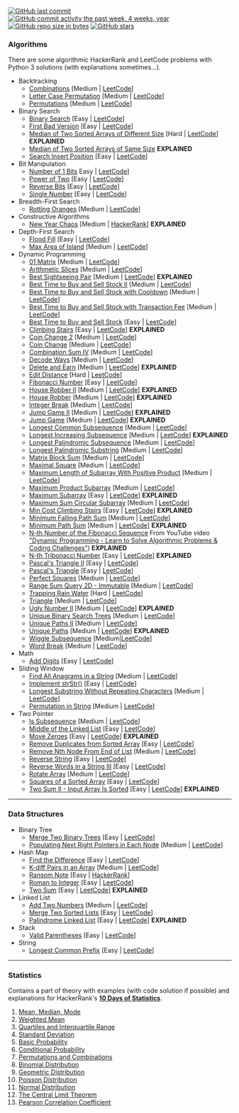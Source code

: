 [![GitHub last commit](https://img.shields.io/github/last-commit/pai-pai/python-practice.svg)](https://github.com/pai-pai/python-practice)
[![GitHub commit activity the past week, 4 weeks, year](https://img.shields.io/github/commit-activity/y/pai-pai/python-practice.svg)](https://github.com/pai-pai/python-practice)
[![GitHub repo size in bytes](https://img.shields.io/github/repo-size/pai-pai/python-practice.svg)](https://github.com/pai-pai/python-practice)
[![GitHub stars](https://img.shields.io/github/stars/pai-pai/python-practice.svg)](https://github.com/pai-pai/python-practice)

### Algorithms
There are some algorithmic HackerRank and LeetCode problems with Python 3 solutions (with explanations sometimes...).
- Backtracking
  - [Combinations](https://github.com/pai-pai/python-practice/blob/master/Algorithms/Backtracking/Combinations.ipynb) [Medium | [LeetCode](https://leetcode.com/problems/combinations/)]
  - [Letter Case Permutation](https://github.com/pai-pai/python-practice/blob/master/Algorithms/Backtracking/Letter%20Case%20Permutation.ipynb) [Medium | [LeetCode](https://leetcode.com/problems/letter-case-permutation/)]
  - [Permutations](https://github.com/pai-pai/python-practice/blob/master/Algorithms/Backtracking/Permutations.ipynb) [Medium | [LeetCode](https://leetcode.com/problems/permutations/)]
- Binary Search
  - [Binary Search](https://github.com/pai-pai/python-practice/blob/master/Algorithms/Binary%20Search/Binary%20Search.ipynb) [Easy | [LeetCode](https://leetcode.com/problems/binary-search/)]
  - [First Bad Version](https://github.com/pai-pai/python-practice/blob/master/Algorithms/Binary%20Search/First%20Bad%20Version.ipynb) [Easy | [LeetCode](https://leetcode.com/problems/two-sum/)]
  - [Median of Two Sorted Arrays of Different Size](https://github.com/pai-pai/python-practice/blob/master/Algorithms/Binary%20Search/Median%20of%20Two%20Sorted%20Arrays%20of%20Different%20Size.ipynb) [Hard | [LeetCode](https://leetcode.com/problems/median-of-two-sorted-arrays/)] **EXPLAINED**
  - [Median of Two Sorted Arrays of Same Size](https://github.com/pai-pai/python-practice/blob/master/Algorithms/Binary%20Search/Median%20of%20Two%20Sorted%20Arrays%20of%20Same%20Size.ipynb) **EXPLAINED**
  - [Search Insert Position](https://github.com/pai-pai/python-practice/blob/master/Algorithms/Binary%20Search/Search%20Insert%20Position.ipynb) [Easy | [LeetCode](https://leetcode.com/problems/search-insert-position/)]
- Bit Manipulation
  - [Number of 1 Bits](https://github.com/pai-pai/python-practice/blob/master/Algorithms/Bit%20Manipulation/Number%20of%201%20Bits.ipynb) Easy | [LeetCode](https://leetcode.com/problems/number-of-1-bits/)]
  - [Power of Two](https://github.com/pai-pai/python-practice/blob/master/Algorithms/Bit%20Manipulation/Power%20of%20Two.ipynb) [Easy | [LeetCode](https://leetcode.com/problems/power-of-two/)]
  - [Reverse Bits](https://github.com/pai-pai/python-practice/blob/master/Algorithms/Bit%20Manipulation/Reverse%20Bits.ipynb) [Easy | [LeetCode](https://leetcode.com/problems/reverse-bits/)]
  - [Single Number](https://github.com/pai-pai/python-practice/blob/master/Algorithms/Bit%20Manipulation/Single%20Number.ipynb) [Easy | [LeetCode](https://leetcode.com/problems/single-number/)]
- Breadth-First Search
  - [Rotting Oranges](https://github.com/pai-pai/python-practice/blob/master/Algorithms/Breadth-First%20Search/Rotting%20Oranges.ipynb) [Medium | [LeetCode](https://leetcode.com/problems/rotting-oranges/)]
- Constructive Algorithms
  - [New Year Chaos](https://github.com/pai-pai/python-practice/blob/master/Algorithms/Constructive%20Algorithms/New%20Year%20Chaos.ipynb) [Medium | [HackerRank](https://www.hackerrank.com/challenges/new-year-chaos/problem)] **EXPLAINED**
- Depth-First Search
  - [Flood Fill](https://github.com/pai-pai/python-practice/blob/master/Algorithms/Depth-First%20Search/Flood%20Fill.ipynb) [Easy | [LeetCode](https://leetcode.com/problems/flood-fill/)]
  - [Max Area of Island](https://github.com/pai-pai/python-practice/blob/master/Algorithms/Depth-First%20Search/Max%20Area%20of%20Island.ipynb) [Medium | [LeetCode](https://leetcode.com/problems/max-area-of-island/)]
- Dynamic Programming
  - [01 Matrix](https://github.com/pai-pai/python-practice/blob/master/Algorithms/Dynamic%20Programming/01%20Matrix.ipynb) [Medium | [LeetCode](https://leetcode.com/problems/01-matrix/)]
  - [Arithmetic Slices](https://github.com/pai-pai/python-practice/blob/master/Algorithms/Dynamic%20Programming/Arithmetic%20Slices.ipynb) [Medium | [LeetCode](https://leetcode.com/problems/arithmetic-slices/)]
  - [Best Sightseeing Pair](https://github.com/pai-pai/python-practice/blob/master/Algorithms/Dynamic%20Programming/Best%20Sightseeing%20Pair.ipynb) [Medium | [LeetCode](https://leetcode.com/problems/best-sightseeing-pair/)] **EXPLAINED**
  - [Best Time to Buy and Sell Stock II](https://github.com/pai-pai/python-practice/blob/master/Algorithms/Dynamic%20Programming/Best%20Time%20to%20Buy%20and%20Sell%20Stock%20II.ipynb) [Medium | [LeetCode](https://leetcode.com/problems/best-time-to-buy-and-sell-stock-ii/)]
  - [Best Time to Buy and Sell Stock with Cooldown](https://github.com/pai-pai/python-practice/blob/master/Algorithms/Dynamic%20Programming/Best%20Time%20to%20Buy%20and%20Sell%20Stock%20with%20Cooldown.ipynb) [Medium | [LeetCode](https://leetcode.com/problems/best-time-to-buy-and-sell-stock-with-cooldown/)]
  - [Best Time to Buy and Sell Stock with Transaction Fee](https://github.com/pai-pai/python-practice/blob/master/Algorithms/Dynamic%20Programming/Best%20Time%20to%20Buy%20and%20Sell%20Stock%20with%20Transaction%20Fee.ipynb) [Medium | [LeetCode](https://leetcode.com/problems/best-time-to-buy-and-sell-stock-with-transaction-fee/)]
  - [Best Time to Buy and Sell Stock](https://github.com/pai-pai/python-practice/blob/master/Algorithms/Dynamic%20Programming/Best%20Time%20to%20Buy%20and%20Sell%20Stock.ipynb) [Easy | [LeetCode](https://leetcode.com/problems/best-time-to-buy-and-sell-stock/)]
  - [Climbing Stairs](https://github.com/pai-pai/python-practice/blob/master/Algorithms/Dynamic%20Programming/Climbing%20Stairs.ipynb) [Easy | [LeetCode](https://leetcode.com/problems/climbing-stairs/)] **EXPLAINED**
  - [Coin Change 2](https://github.com/pai-pai/python-practice/blob/master/Algorithms/Dynamic%20Programming/Coin%20Change%202.ipynb) [Medium | [LeetCode](https://leetcode.com/problems/coin-change-2/)]
  - [Coin Change](https://github.com/pai-pai/python-practice/blob/master/Algorithms/Dynamic%20Programming/Coin%20Change.ipynb) [Medium | [LeetCode](https://leetcode.com/problems/coin-change/)]
  - [Combination Sum IV](https://github.com/pai-pai/python-practice/blob/master/Algorithms/Dynamic%20Programming/Combination%20Sum%20IV.ipynb) [Medium | [LeetCode](https://leetcode.com/problems/combination-sum-iv/)]
  - [Decode Ways](https://github.com/pai-pai/python-practice/blob/master/Algorithms/Dynamic%20Programming/Decode%20Ways.ipynb) [Medium | [LeetCode](https://leetcode.com/problems/decode-ways/)]
  - [Delete and Earn](https://github.com/pai-pai/python-practice/blob/master/Algorithms/Dynamic%20Programming/Delete%20and%20Earn.ipynb) [Medium | [LeetCode](https://leetcode.com/problems/delete-and-earn/)] **EXPLAINED**
  - [Edit Distance](https://github.com/pai-pai/python-practice/blob/master/Algorithms/Dynamic%20Programming/Edit%20Distance.ipynb) [Hard | [LeetCode](https://leetcode.com/problems/edit-distance/)]
  - [Fibonacci Number](https://github.com/pai-pai/python-practice/blob/master/Algorithms/Dynamic%20Programming/Fibonacci%20Number.ipynb) [Easy | [LeetCode](https://leetcode.com/problems/fibonacci-number/)]
  - [House Robber II](https://github.com/pai-pai/python-practice/blob/master/Algorithms/Dynamic%20Programming/House%20Robber%20II.ipynb) [Medium | [LeetCode](https://leetcode.com/problems/house-robber-ii/)] **EXPLAINED**
  - [House Robber](https://github.com/pai-pai/python-practice/blob/master/Algorithms/Dynamic%20Programming/House%20Robber.ipynb) [Medium | [LeetCode](https://leetcode.com/problems/house-robber/)] **EXPLAINED**
  - [Integer Break](https://github.com/pai-pai/python-practice/blob/master/Algorithms/Dynamic%20Programming/Integer%20Break.ipynb) [Medium | [LeetCode](https://leetcode.com/problems/integer-break/)]
  - [Jump Game II](https://github.com/pai-pai/python-practice/blob/master/Algorithms/Dynamic%20Programming/Jump%20Game%20II.ipynb) [Medium | [LeetCode](https://leetcode.com/problems/jump-game-ii/)] **EXPLAINED**
  - [Jump Game](https://github.com/pai-pai/python-practice/blob/master/Algorithms/Dynamic%20Programming/Jump%20Game.ipynb) [Medium | [LeetCode](https://leetcode.com/problems/jump-game/)] **EXPLAINED**
  - [Longest Common Subsequence](https://github.com/pai-pai/python-practice/blob/master/Algorithms/Dynamic%20Programming/Longest%20Common%20Subsequence.ipynb) [Medium | [LeetCode](https://leetcode.com/problems/longest-common-subsequence/)]
  - [Longest Increasing Subsequence](https://github.com/pai-pai/python-practice/blob/master/Algorithms/Dynamic%20Programming/Longest%20Increasing%20Subsequence.ipynb) [Medium | [LeetCode](https://leetcode.com/problems/longest-increasing-subsequence/)] **EXPLAINED**
  - [Longest Palindromic Subsequence](https://github.com/pai-pai/python-practice/blob/master/Algorithms/Dynamic%20Programming/Longest%20Palindromic%20Subsequence.ipynb) [Medium | [LeetCode](https://leetcode.com/problems/longest-palindromic-subsequence/)]
  - [Longest Palindromic Substring](https://github.com/pai-pai/python-practice/blob/master/Algorithms/Dynamic%20Programming/Longest%20Palindromic%20Substring.ipynb) [Medium | [LeetCode](https://leetcode.com/problems/longest-palindromic-substring/)]
  - [Matrix Block Sum](https://github.com/pai-pai/python-practice/blob/master/Algorithms/Dynamic%20Programming/Matrix%20Block%20Sum.ipynb) [Medium | [LeetCode](https://leetcode.com/problems/matrix-block-sum/)]
  - [Maximal Square](https://github.com/pai-pai/python-practice/blob/master/Algorithms/Dynamic%20Programming/Maximal%20Square.ipynb) [Medium | [LeetCode](https://leetcode.com/problems/maximal-square/)]
  - [Maximum Length of Subarray With Positive Product](https://github.com/pai-pai/python-practice/blob/master/Algorithms/Dynamic%20Programming/Maximum%20Length%20of%20Subarray%20With%20Positive%20Product.ipynb) [Medium | [LeetCode](https://leetcode.com/problems/maximum-length-of-subarray-with-positive-product/)]
  - [Maximum Product Subarray](https://github.com/pai-pai/python-practice/blob/master/Algorithms/Dynamic%20Programming/Maximum%20Product%20Subarray.ipynb) [Medium | [LeetCode](https://leetcode.com/problems/maximum-product-subarray/)]
  - [Maximum Subarray](https://github.com/pai-pai/python-practice/blob/master/Algorithms/Dynamic%20Programming/Maximum%20Subarray.ipynb) [Easy | [LeetCode](https://leetcode.com/problems/maximum-subarray/)] **EXPLAINED**
  - [Maximum Sum Circular Subarray](https://github.com/pai-pai/python-practice/blob/master/Algorithms/Dynamic%20Programming/Maximum%20Sum%20Circular%20Subarray.ipynb) [Medium | [LeetCode](https://leetcode.com/problems/maximum-sum-circular-subarray/)]
  - [Min Cost Climbing Stairs](https://github.com/pai-pai/python-practice/blob/master/Algorithms/Dynamic%20Programming/Min%20Cost%20Climbing%20Stairs.ipynb) [Easy | [LeetCode](https://leetcode.com/problems/min-cost-climbing-stairs/)] **EXPLAINED**
  - [Minimum Falling Path Sum](https://github.com/pai-pai/python-practice/blob/master/Algorithms/Dynamic%20Programming/Minimum%20Falling%20Path%20Sum.ipynb) [Medium | [LeetCode](https://leetcode.com/problems/minimum-falling-path-sum/)]
  - [Minimum Path Sum](https://github.com/pai-pai/python-practice/blob/master/Algorithms/Dynamic%20Programming/Minimum%20Path%20Sum.ipynb) [Medium | [LeetCode](https://leetcode.com/problems/minimum-path-sum/)] **EXPLAINED**
  - [N-th Number of the Fibonacci Sequence](https://github.com/pai-pai/python-practice/blob/master/Algorithms/Dynamic%20Programming/N-th%20Number%20of%20the%20Fibonacci%20Sequence.ipynb) From YouTube video ["Dynamic Programming - Learn to Solve Algorithmic Problems & Coding Challenges"](https://youtu.be/oBt53YbR9Kk)) **EXPLAINED**
  - [N-th Tribonacci Number](https://github.com/pai-pai/python-practice/blob/master/Algorithms/Dynamic%20Programming/N-th%20Tribonacci%20Number.ipynb) [Easy | [LeetCode](https://leetcode.com/problems/n-th-tribonacci-number/)] **EXPLAINED**
  - [Pascal's Triangle II](https://github.com/pai-pai/python-practice/blob/master/Algorithms/Dynamic%20Programming/Pascal's%20Triangle%20II.ipynb) [Easy | [LeetCode](https://leetcode.com/problems/pascals-triangle-ii/)]
  - [Pascal's Triangle](https://github.com/pai-pai/python-practice/blob/master/Algorithms/Dynamic%20Programming/Pascal's%20Triangle.ipynb) [Easy | [LeetCode](https://leetcode.com/problems/pascals-triangle/)]
  - [Perfect Squares](https://github.com/pai-pai/python-practice/blob/master/Algorithms/Dynamic%20Programming/Perfect%20Squares.ipynb) [Medium | [LeetCode](https://leetcode.com/problems/perfect-squares/)]
  - [Range Sum Query 2D - Immutable](https://github.com/pai-pai/python-practice/blob/master/Algorithms/Dynamic%20Programming/Range%20Sum%20Query%202D%20-%20Immutable.ipynb) [Medium | [LeetCode](https://leetcode.com/problems/range-sum-query-2d-immutable/)]
  - [Trapping Rain Water](https://github.com/pai-pai/python-practice/blob/master/Algorithms/Dynamic%20Programming/Trapping%20Rain%20Water.ipynb) [Hard | [LeetCode](https://leetcode.com/problems/trapping-rain-water/)]
  - [Triangle](https://github.com/pai-pai/python-practice/blob/master/Algorithms/Dynamic%20Programming/Triangle.ipynb) [Medium | [LeetCode](https://leetcode.com/problems/triangle/)]
  - [Ugly Number II](https://github.com/pai-pai/python-practice/blob/master/Algorithms/Dynamic%20Programming/Ugly%20Number%20II.ipynb) [Medium | [LeetCode](https://leetcode.com/problems/ugly-number-ii/)] **EXPLAINED**
  - [Unique Binary Search Trees](https://github.com/pai-pai/python-practice/blob/master/Algorithms/Dynamic%20Programming/Unique%20Binary%20Search%20Trees.ipynb) [Medium | [LeetCode](https://leetcode.com/problems/unique-binary-search-trees/)]
  - [Unique Paths II](https://github.com/pai-pai/python-practice/blob/master/Algorithms/Dynamic%20Programming/Unique%20Paths%20II.ipynb) [Medium | [LeetCode](https://leetcode.com/problems/unique-paths-ii/)]
  - [Unique Paths](https://github.com/pai-pai/python-practice/blob/master/Algorithms/Dynamic%20Programming/Unique%20Paths.ipynb) [Medium | [LeetCode](https://leetcode.com/problems/unique-paths/)] **EXPLAINED**
  - [Wiggle Subsequence](https://github.com/pai-pai/python-practice/blob/master/Algorithms/Dynamic%20Programming/Wiggle%20Subsequence.ipynb) [Medium|[LeetCode](https://leetcode.com/problems/wiggle-subsequence/)]
  - [Word Break](https://github.com/pai-pai/python-practice/blob/master/Algorithms/Dynamic%20Programming/Word%20Break.ipynb) [Medium | [LeetCode](https://leetcode.com/problems/word-break)]
- Math
  - [Add Digits](https://github.com/pai-pai/python-practice/blob/master/Algorithms/Dynamic%20Programming/Add%20Digits.ipynb) [Easy | [LeetCode](https://leetcode.com/problems/add-digits/)]
- Sliding Window
  - [Find All Anagrams in a String](https://github.com/pai-pai/python-practice/blob/master/Algorithms/Sliding%20Window/Find%20All%20Anagrams%20in%20a%20String.ipynb) [Medium | [LeetCode](https://leetcode.com/problems/find-all-anagrams-in-a-string/)]
  - [Implement strStr()](https://github.com/pai-pai/python-practice/blob/master/Algorithms/Sliding%20Window/Implement%20strStr().ipynb) [Easy | [LeetCode](https://leetcode.com/problems/implement-strstr/)]
  - [Longest Substring Without Repeating Characters](https://github.com/pai-pai/python-practice/blob/master/Algorithms/Sliding%20Window/Longest%20Substring%20Without%20Repeating%20Characters.ipynb) [Medium | [LeetCode](https://leetcode.com/problems/longest-substring-without-repeating-characters/)]
  - [Permutation in String](https://github.com/pai-pai/python-practice/blob/master/Algorithms/Sliding%20Window/Permutation%20in%20String.ipynb) [Medium | [LeetCode](https://leetcode.com/problems/permutation-in-string/)]
- Two Pointer
  - [Is Subsequence](https://github.com/pai-pai/python-practice/blob/master/Algorithms/Two%20Pointer/Is%20Subsequence.ipynb) [Medium | [LeetCode](https://leetcode.com/problems/is-subsequence/)]
  - [Middle of the Linked List](https://github.com/pai-pai/python-practice/blob/master/Algorithms/Two%20Pointer/Middle%20of%20the%20Linked%20List.ipynb) [Easy | [LeetCode](https://leetcode.com/problems/middle-of-the-linked-list/)]
  - [Move Zeroes](https://github.com/pai-pai/python-practice/blob/master/Algorithms/Two%20Pointer/Move%20Zeroes.ipynb) [Easy | [LeetCode](https://leetcode.com/problems/move-zeroes/)] **EXPLAINED**
  - [Remove Duplicates from Sorted Array](https://github.com/pai-pai/python-practice/blob/master/Algorithms/Two%20Pointer/Remove%20Duplicates%20from%20Sorted%20Array.ipynb) [Easy | [LeetCode](https://leetcode.com/problems/remove-duplicates-from-sorted-array/)]
  - [Remove Nth Node From End of List](https://github.com/pai-pai/python-practice/blob/master/Algorithms/Two%20Pointer/Remove%20Nth%20Node%20From%20End%20of%20List.ipynb) [Medium | [LeetCode](https://leetcode.com/problems/remove-nth-node-from-end-of-list/)]
  - [Reverse String](https://github.com/pai-pai/python-practice/blob/master/Algorithms/Two%20Pointer/Reverse%20String.ipynb) [Easy | [LeetCode](https://leetcode.com/problems/reverse-string/)]
  - [Reverse Words in a String III](https://github.com/pai-pai/python-practice/blob/master/Algorithms/Two%20Pointer/Reverse%20Words%20in%20a%20String%20III.ipynb) [Easy | [LeetCode](https://leetcode.com/problems/reverse-words-in-a-string-iii/)]
  - [Rotate Array](https://github.com/pai-pai/python-practice/blob/master/Algorithms/Two%20Pointer/Rotate%20Array.ipynb) [Medium | [LeetCode](https://leetcode.com/problems/rotate-array/)]
  - [Squares of a Sorted Array](https://github.com/pai-pai/python-practice/blob/master/Algorithms/Two%20Pointer/Squares%20of%20a%20Sorted%20Array.ipynb) [Easy | [LeetCode](https://leetcode.com/problems/squares-of-a-sorted-array/)]
  - [Two Sum II - Input Array Is Sorted](https://github.com/pai-pai/python-practice/blob/master/Algorithms/Two%20Pointer/Two%20Sum%20II%20-%20Input%20Array%20Is%20Sorted.ipynb) [Easy | [LeetCode](https://leetcode.com/problems/two-sum-ii-input-array-is-sorted/)] **EXPLAINED**
___
### Data Structures
- Binary Tree
  - [Merge Two Binary Trees](https://github.com/pai-pai/python-practice/blob/master/Data%20Structures/Binary%20Tree/Merge%20Two%20Binary%20Trees.ipynb) [Easy | [LeetCode](https://leetcode.com/problems/merge-two-binary-trees/)]
  - [Populating Next Right Pointers in Each Node](https://github.com/pai-pai/python-practice/blob/master/Data%20Structures/Binary%20Tree/Populating%20Next%20Right%20Pointers%20in%20Each%20Node.ipynb) [Medium | [LeetCode](https://leetcode.com/problems/populating-next-right-pointers-in-each-node/)]
- Hash Map
  - [Find the Difference](https://github.com/pai-pai/python-practice/blob/master/Data%20Structures/Hash%20Map/Find%20the%20Difference.ipynb) [Easy | [LeetCode](https://leetcode.com/problems/find-the-difference/)]
  - [K-diff Pairs in an Array](https://github.com/pai-pai/python-practice/blob/master/Data%20Structures/Hash%20Map/K-diff%20Pairs%20in%20an%20Array.ipynb) [Medium | [LeetCode](https://leetcode.com/problems/k-diff-pairs-in-an-array/)]
  - [Ransom Note](https://github.com/pai-pai/python-practice/blob/master/Data%20Structures/Hash%20Map/Ransom%20Note.ipynb) [Easy | [HackerRank](https://www.hackerrank.com/challenges/ctci-ransom-note/problem)]
  - [Roman to Integer](https://github.com/pai-pai/python-practice/blob/master/Data%20Structures/Hash%20Map/Roman%20to%20Integer.ipynb) [Easy | [LeetCode](https://leetcode.com/problems/roman-to-integer/)]
  - [Two Sum](https://github.com/pai-pai/python-practice/blob/master/Data%20Structures/Hash%20Map/Two%20Sum.ipynb) [Easy | [LeetCode](https://leetcode.com/problems/two-sum/)] **EXPLAINED**
- Linked List
  - [Add Two Numbers](https://github.com/pai-pai/python-practice/blob/master/Data%20Structures/Linked%20List/Add%20Two%20Numbers.ipynb) [Medium | [LeetCode](https://leetcode.com/problems/add-two-numbers/)]
  - [Merge Two Sorted Lists](https://github.com/pai-pai/python-practice/blob/master/Data%20Structures/Linked%20List/Merge%20Two%20Sorted%20Lists.ipynb) [Easy | [LeetCode](https://leetcode.com/problems/merge-two-sorted-lists/)]
  - [Palindrome Linked List](https://github.com/pai-pai/python-practice/blob/master/Data%20Structures/Linked%20List/Palindrome%20Linked%20List.ipynb) [Easy | [LeetCode](https://leetcode.com/problems/palindrome-linked-list/)] **EXPLAINED**
- Stack
  - [Valid Parentheses](https://github.com/pai-pai/python-practice/blob/master/Data%20Structures/Stack/Valid%20Parentheses.ipynb) [Easy | [LeetCode](https://leetcode.com/problems/valid-parentheses/)]
- String
  - [Longest Common Prefix](https://github.com/pai-pai/python-practice/blob/master/Data%20Structures/String/Longest%20Common%20Prefix.ipynb) [Easy | [LeetCode](https://leetcode.com/problems/longest-common-prefix/)]
___
### Statistics
Contains a part of theory with examples (with code solution if possible) and explanations for HackerRank's [**10 Days of Statistics**](https://www.hackerrank.com/domains/tutorials/10-days-of-statistics).
01. [Mean, Median, Mode](https://github.com/pai-pai/python-practice/blob/master/Statistics/01%20Mean%2C%20Median%2C%20Mode.ipynb)
02. [Weighted Mean](https://github.com/pai-pai/python-practice/blob/master/Statistics/02%20Weighted%20Mean.ipynb)
03. [Quartiles and Interquartile Range](https://github.com/pai-pai/python-practice/blob/master/Statistics/03%20Quartiles%20and%20Interquartile%20Range.ipynb)
04. [Standard Deviation](https://github.com/pai-pai/python-practice/blob/master/Statistics/04%20Standard%20Deviation.ipynb)
05. [Basic Probability](https://github.com/pai-pai/python-practice/blob/master/Statistics/05%20Basic%20Probability.ipynb)
06. [Conditional Probability](https://github.com/pai-pai/python-practice/blob/master/Statistics/06%20Conditional%20Probability.ipynb)
07. [Permutations and Combinations](https://github.com/pai-pai/python-practice/blob/master/Statistics/07%20Permutations%20and%20Combinations.ipynb)
08. [Binomial Distribution](https://github.com/pai-pai/python-practice/blob/master/Statistics/08%20Binomial%20Distribution.ipynb)
09. [Geometric Distribution](https://github.com/pai-pai/python-practice/blob/master/Statistics/09%20Geometric%20Distribution.ipynb)
10. [Poisson Distribution](https://github.com/pai-pai/python-practice/blob/master/Statistics/10%20Poisson%20Distribution.ipynb)
11. [Normal Distribution](https://github.com/pai-pai/python-practice/blob/master/Statistics/11%20Normal%20Distribution.ipynb)
12. [The Central Limit Theorem](https://github.com/pai-pai/python-practice/blob/master/Statistics/12%20The%20Central%20Limit%20Theorem.ipynb)
13. [Pearson Correlation Coefficient](https://github.com/pai-pai/python-practice/blob/master/Statistics/13%20Pearson%20Correlation%20Coefficient.ipynb)
